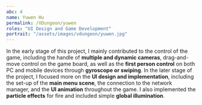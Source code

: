 ```yaml
---
abc: 4
name: Yuwen Hu
permalink: /VDungeon/yuwen
roles: "UI Design and Game Development"
portrait: "/assets/images/vdungeon/yuwen.jpg"
---
```


In the early stage of this project, I mainly contributed to the control of the game, including the handle of **multiple and dynamic cameras**, drag-and-move control on the game board, as well as the **first person control** on both PC and mobile devices through **gyroscope or swiping**. In the later stage of the project, I focused more on the **UI design and implementation**, including the set-up of the **main menu scene**, the connection to the network manager, and the **UI animation** throughout the game. I also implemented the **particle effects** for fire and included simple **global illumination**.

